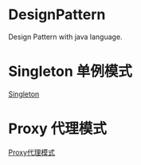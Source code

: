 # DesignPattern
Design Pattern with java language.

# Singleton 单例模式
[Singleton](http://javarevisited.blogspot.co.uk/2011/03/10-interview-questions-on-singleton.html)

# Proxy 代理模式
 [Proxy代理模式](https://yq.aliyun.com/articles/11339)
